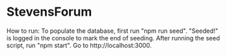 # StevensForum

How to run:
To populate the database, first run "npm run seed".
"Seeded!" is logged in the console to mark the end of seeding.
After running the seed script, run "npm start".
Go to http://localhost:3000.
